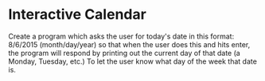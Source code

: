 <b><h1>Interactive Calendar</h1></b>


Create a program which asks the user for today's date in this format: 8/6/2015 (month/day/year) so that when the user does this and hits enter, the program will respond by printing out the current day of that date (a Monday, Tuesday, etc.) To let the user know what day of the week that date is.
